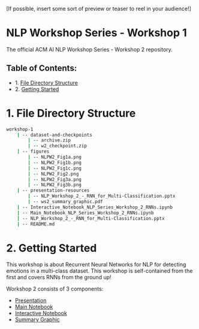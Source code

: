 [If possible, insert some sort of preview or teaser to reel in your audience!]

# NLP Workshop Series - Workshop 1
The official ACM AI NLP Workshop Series - Workshop 2 repository.

## Table of Contents:

<div class="alert alert-block alert-info">
<ul>
    <li>1. <a href="#1.-file-directory-structure">File Directory Structure</a></li>
    <li>2. <a href="#2.-getting-started">Getting Started</a></li>
</ul>
</div>

# 1. File Directory Structure

```bash
workshop-1
    | -- dataset-and-checkpoints
        | -- archive.zip
        | -- w2_checkpoint.zip
    | -- figures
        | -- NLPW2_Fig1a.png
        | -- NLPW2_Fig1b.png
        | -- NLPW2_Fig1c.png
        | -- NLPW2_Fig2.png
        | -- NLPW2_Fig3a.png
        | -- NLPW2_Fig3b.png
    | -- presentation-resources
        | -- NLP_Workshop_2_-_RNN_for_Multi-Classification.pptx
        | -- ws2_summary_graphic.pdf
    | -- Interactive_Notebook_NLP_Series_Workshop_2_RNNs.ipynb
    | -- Main_Notebook_NLP_Series_Workshop_2_RNNs.ipynb
    | -- NLP_Workshop_2_-_RNN_for_Multi-Classification.pptx
    | -- README.md

```

# 2. Getting Started

This workshop is about Recurrent Neural Networks for NLP for detecting emotions in a multi-class dataset. This workshop is self-contained from the first and covers RNNs from the ground up!

Workshop 2 consists of 3 components:
- [Presentation](./presentation-resources/NLP_Workshop_2_-_RNN_for_Multi-Classification.pptx)
- [Main Notebook](./Main_Notebook_NLP_Series_Workshop_2_RNNs.ipynb)
- [Interactive Notebook](./Interactive_Notebook_NLP_Series_Workshop_2_RNNs.ipynb)
- [Summary Graphic](./presentation-resources/ws2_summary_graphic.pdf)